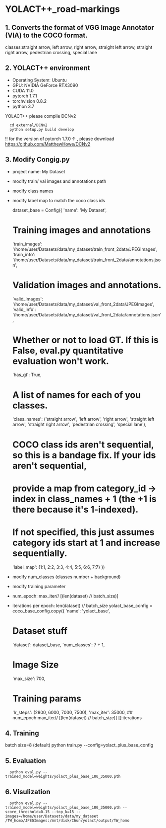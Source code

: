 # YOLACT++_road-markings
  ## 1. Converts the format of VGG Image Annotator (VIA) to the COCO format.
  classes:straight arrow, left arrow, right arrow, straight left arrow, straight right arrow,  pedestrian crossing, special lane
  ## 2. YOLACT++ environment
  * Operating System: Ubuntu
  * GPU: NVIDIA GeForce RTX3090
  * CUDA 11.0
  * pytorch 1.7.1
  * torchvision 0.8.2
  * python 3.7
  
  YOLACT++ please compile DCNv2
  
      cd external/DCNv2
      python setup.py build develop
      
  !! for the version of pytorch 1.7.0 ↑ , please download https://github.com/MatthewHowe/DCNv2
  ## 3. Modify Congig.py
  * project name: My Dataset
  * modify train/ val images and annotations path
  * modify class names
  * modify label map to match the coco class ids

      dataset_base = Config({
      'name': 'My Dataset',

      # Training images and annotations
      'train_images': '/home/user/Datasets/data/my_dataset/train_front_2data/JPEGImages',
      'train_info':   '/home/user/Datasets/data/my_dataset/train_front_2data/annotations.json',

      # Validation images and annotations.
      'valid_images': '/home/user/Datasets/data/my_dataset/val_front_2data/JPEGImages',
      'valid_info':   '/home/user/Datasets/data/my_dataset/val_front_2data/annotations.json',

      # Whether or not to load GT. If this is False, eval.py quantitative evaluation won't work.
      'has_gt': True,

      # A list of names for each of you classes.
      'class_names': ('straight arrow', 'left arrow', 
      'right arrow', 'straight left arrow', 'straight right arrow', 
      'pedestrian crossing', 'special lane'),

      # COCO class ids aren't sequential, so this is a bandage fix. If your ids aren't sequential,
      # provide a map from category_id -> index in class_names + 1 (the +1 is there because it's 1-indexed).
      # If not specified, this just assumes category ids start at 1 and increase sequentially.
      'label_map': {1:1, 2:2, 3:3, 4:4, 5:5, 6:6, 7:7}
      })

  * modify num_classes (classes number + background)
  * modify training parameter
  * num_epoch: max_iter// [(len(dataset) // batch_size)]
  * iterations per epoch: len(dataset) // batch_size
    yolact_base_config = coco_base_config.copy({
    'name': 'yolact_base',

    # Dataset stuff
    'dataset': dataset_base,
    'num_classes': 7 + 1,

    # Image Size
    'max_size': 700, 
    
    # Training params
    'lr_steps': (2800, 6000, 7000, 7500),
    'max_iter': 35000,  ## num_epoch:max_iter// [(len(dataset) // batch_size)]  []:iterations
    
  ## 4. Training
  batch size=8 (default)
      python train.py --config=yolact_plus_base_config
      
  ## 5. Evaluation
      python eval.py --trained_model=weights/yolact_plus_base_100_35000.pth
      
  ## 6. Visulization
      python eval.py --trained_model=weights/yolact_plus_base_100_35000.pth --score_threshold=0.15 --top_k=15 --images=/home/user/Datasets/data/my_dataset       /TW_homo/JPEGImages:/mnt/disk/Chun/yolact/output/TW_homo
